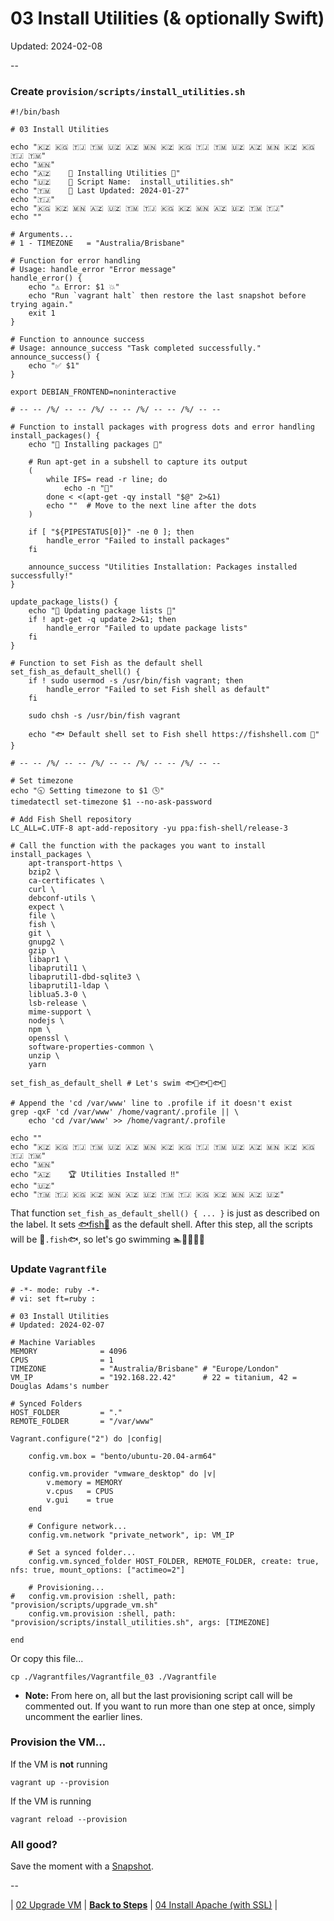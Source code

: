 # 03 Install Utilities (& optionally Swift)

Updated: 2024-02-08

--

### Create `provision/scripts/install_utilities.sh`

```
#!/bin/bash

# 03 Install Utilities

echo "🇰🇿 🇰🇬 🇹🇯 🇹🇲 🇺🇿 🇦🇿 🇲🇳 🇰🇿 🇰🇬 🇹🇯 🇹🇲 🇺🇿 🇦🇿 🇲🇳 🇰🇿 🇰🇬 🇹🇯 🇹🇲"
echo "🇲🇳"
echo "🇦🇿    🚀 Installing Utilities 🚀"
echo "🇺🇿    📜 Script Name:  install_utilities.sh"
echo "🇹🇲    📅 Last Updated: 2024-01-27"
echo "🇹🇯"
echo "🇰🇬 🇰🇿 🇲🇳 🇦🇿 🇺🇿 🇹🇲 🇹🇯 🇰🇬 🇰🇿 🇲🇳 🇦🇿 🇺🇿 🇹🇲 🇹🇯"
echo ""

# Arguments...
# 1 - TIMEZONE   = "Australia/Brisbane"

# Function for error handling
# Usage: handle_error "Error message"
handle_error() {
	echo "⚠️ Error: $1 💥"
	echo "Run `vagrant halt` then restore the last snapshot before trying again."
	exit 1
}

# Function to announce success
# Usage: announce_success "Task completed successfully."
announce_success() {
	echo "✅ $1"
}

export DEBIAN_FRONTEND=noninteractive

# -- -- /%/ -- -- /%/ -- -- /%/ -- -- /%/ -- --

# Function to install packages with progress dots and error handling
install_packages() {
	echo "🔄 Installing packages 🔄"

	# Run apt-get in a subshell to capture its output
	(
		while IFS= read -r line; do
			echo -n "🐌"
		done < <(apt-get -qy install "$@" 2>&1)
		echo ""  # Move to the next line after the dots
	)

	if [ "${PIPESTATUS[0]}" -ne 0 ]; then
		handle_error "Failed to install packages"
	fi

	announce_success "Utilities Installation: Packages installed successfully!"
}

update_package_lists() {
	echo "🔄 Updating package lists 🔄"
	if ! apt-get -q update 2>&1; then
		handle_error "Failed to update package lists"
	fi
}

# Function to set Fish as the default shell
set_fish_as_default_shell() {
	if ! sudo usermod -s /usr/bin/fish vagrant; then
		handle_error "Failed to set Fish shell as default"
	fi

	sudo chsh -s /usr/bin/fish vagrant

	echo "🐟 Default shell set to Fish shell https://fishshell.com 🐠"
}

# -- -- /%/ -- -- /%/ -- -- /%/ -- -- /%/ -- --

# Set timezone
echo "🕤 Setting timezone to $1 🕓"
timedatectl set-timezone $1 --no-ask-password

# Add Fish Shell repository
LC_ALL=C.UTF-8 apt-add-repository -yu ppa:fish-shell/release-3

# Call the function with the packages you want to install
install_packages \
	apt-transport-https \
	bzip2 \
	ca-certificates \
	curl \
	debconf-utils \
	expect \
	file \
	fish \
	git \
	gnupg2 \
	gzip \
	libapr1 \
	libaprutil1 \
	libaprutil1-dbd-sqlite3 \
	libaprutil1-ldap \
	liblua5.3-0 \
	lsb-release \
	mime-support \
	nodejs \
	npm \
	openssl \
	software-properties-common \
	unzip \
	yarn

set_fish_as_default_shell # Let's swim 🐟🐠🐟🐠🐟🐠

# Append the 'cd /var/www' line to .profile if it doesn't exist
grep -qxF 'cd /var/www' /home/vagrant/.profile || \
	echo 'cd /var/www' >> /home/vagrant/.profile

echo ""
echo "🇰🇿 🇰🇬 🇹🇯 🇹🇲 🇺🇿 🇦🇿 🇲🇳 🇰🇿 🇰🇬 🇹🇯 🇹🇲 🇺🇿 🇦🇿 🇲🇳 🇰🇿 🇰🇬 🇹🇯 🇹🇲"
echo "🇲🇳"
echo "🇦🇿    🏆 Utilities Installed ‼️"
echo "🇺🇿"
echo "🇹🇲 🇹🇯 🇰🇬 🇰🇿 🇲🇳 🇦🇿 🇺🇿 🇹🇲 🇹🇯 🇰🇬 🇰🇿 🇲🇳 🇦🇿 🇺🇿"
```

That function `set_fish_as_default_shell() { ... }` is just as described on the label. It sets [🐟fish🐠](https://fishshell.com) as the default shell. After this step, all the scripts will be 🐠`.fish`🐟, so let's go swimming 🏊🏊‍♀️🏊‍♂️

### Update `Vagrantfile`

```
# -*- mode: ruby -*-
# vi: set ft=ruby :

# 03 Install Utilities
# Updated: 2024-02-07

# Machine Variables
MEMORY              = 4096
CPUS                = 1
TIMEZONE            = "Australia/Brisbane" # "Europe/London"
VM_IP               = "192.168.22.42"      # 22 = titanium, 42 = Douglas Adams's number

# Synced Folders
HOST_FOLDER         = "."
REMOTE_FOLDER       = "/var/www"

Vagrant.configure("2") do |config|

	config.vm.box = "bento/ubuntu-20.04-arm64"

	config.vm.provider "vmware_desktop" do |v|
		v.memory = MEMORY
		v.cpus   = CPUS
		v.gui    = true
	end

	# Configure network...
	config.vm.network "private_network", ip: VM_IP

	# Set a synced folder...
	config.vm.synced_folder HOST_FOLDER, REMOTE_FOLDER, create: true, nfs: true, mount_options: ["actimeo=2"]

	# Provisioning...
#	config.vm.provision :shell, path: "provision/scripts/upgrade_vm.sh"
	config.vm.provision :shell, path: "provision/scripts/install_utilities.sh", args: [TIMEZONE]

end
```

Or copy this file...

```
cp ./Vagrantfiles/Vagrantfile_03 ./Vagrantfile
```

* **Note:** From here on, all but the last provisioning script call will be commented out. If you want to run more than one step at once, simply uncomment the earlier lines.

### Provision the VM...

If the VM is **not** running

```
vagrant up --provision
```

If the VM is running

```
vagrant reload --provision
```

### All good?

Save the moment with a [Snapshot](./Snapshots.md).

--

| [02 Upgrade VM](./02_Upgrade_VM.md)
| [**Back to Steps**](../README.md)
| [04 Install Apache (with SSL)](./04_Install_Apache.md)
|
